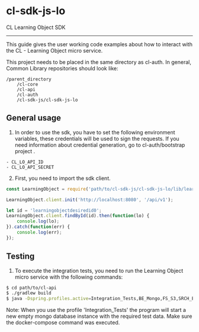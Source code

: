 # cl-sdk-js-lo

CL Learning Object SDK

---

This guide gives the user working code examples about how to interact with the CL - Learning Object micro service.

This project needs to be placed in the same directory as cl-auth. In general, Common Library repositories should look like:

    /parent_directory
        /cl-core
        /cl-api
        /cl-auth
        /cl-sdk-js/cl-sdk-js-lo


## General usage

1. In order to use the sdk, you have to set the following environment variables, these credentials will be used to sign the requests. If you need information about credential generation, go to cl-auth/bootstrap project .
```text
- CL_LO_API_ID
- CL_LO_API_SECRET
```

2.  First, you need to import the sdk client.

```javascript
const LearningObject = require('path/to/cl-sdk-js/cl-sdk-js-lo/lib/learning_object');

LearningObject.client.init('http://localhost:8080', '/api/v1');

let id = 'learningobjectdesiredid0';
LearningObject.client.findById(id).then(function(lo) {
    console.log(lo);
}).catch(function(err) {
    console.log(err);
});
```


## Testing

1. To execute the integration tests, you need to run the Learning Object micro service with the following commands:

```bash
$ cd path/to/cl-api
$ ./gradlew build
$ java -Dspring.profiles.active=Integration_Tests,BE_Mongo,FS_S3,SRCH_ES -jar build/libs/*.jar
```

Note: When you use the profile 'Integration_Tests' the program will start a new empty mongo database instance with the required test data. Make sure the docker-compose command was executed.
